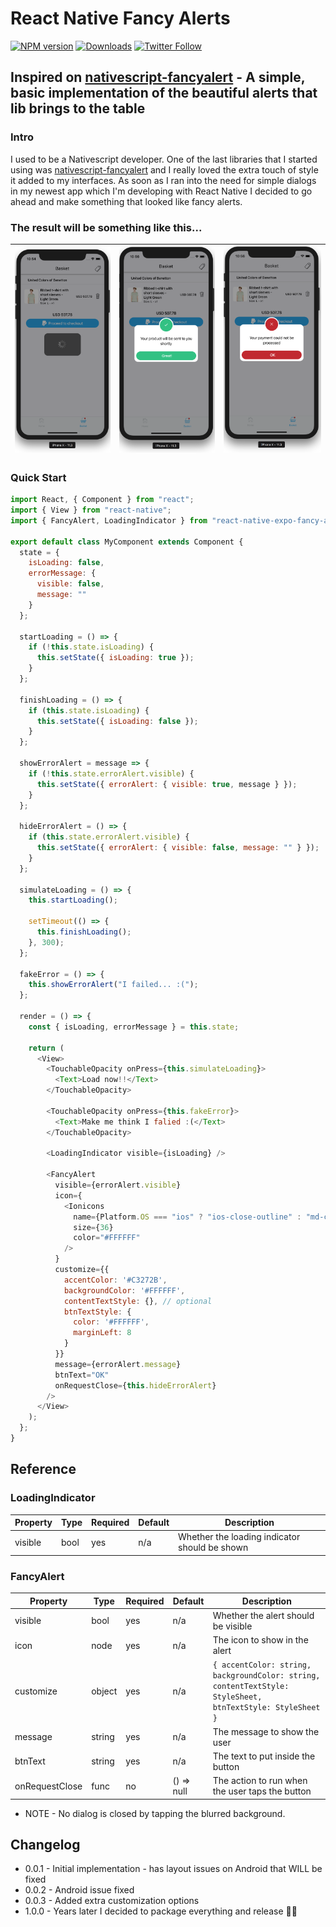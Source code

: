 # React Native Fancy Alerts

[![NPM version][npm-image]][npm-url]
[![Downloads][downloads-image]][npm-url]
[![Twitter Follow][twitter-image]][twitter-url]

[npm-image]:http://img.shields.io/npm/v/react-native-expo-fancy-alerts.svg
[npm-url]:https://npmjs.org/package/react-native-expo-fancy-alerts
[downloads-image]:http://img.shields.io/npm/dm/react-native-expo-fancy-alerts.svg
[twitter-image]:https://img.shields.io/twitter/follow/xmr_nkr.svg?style=social&label=Follow%20me
[twitter-url]:https://twitter.com/xmr_nkr

## Inspired on [nativescript-fancyalert](https://github.com/NathanWalker/nativescript-fancyalert) - A simple, basic implementation of the beautiful alerts that lib brings to the table

### Intro

I used to be a Nativescript developer. One of the last libraries that I started using was [nativescript-fancyalert](https://github.com/NathanWalker/nativescript-fancyalert) and I really loved the extra touch of style it added to my interfaces.
As soon as I ran into the need for simple dialogs in my newest app which I'm developing with React Native I decided to go ahead and make something that looked like fancy alerts.

### The result will be something like this...

| ![Screenshot loading](screenshots/loading.png) | ![Screenshot success](screenshots/success.png) | ![Screenshot error](screenshots/error.png) |
| ---------------------------------------------- | ---------------------------------------------- | ------------------------------------------ |

### Quick Start

```javascript
import React, { Component } from "react";
import { View } from "react-native";
import { FancyAlert, LoadingIndicator } from "react-native-expo-fancy-alerts";

export default class MyComponent extends Component {
  state = {
    isLoading: false,
    errorMessage: {
      visible: false,
      message: ""
    }
  };

  startLoading = () => {
    if (!this.state.isLoading) {
      this.setState({ isLoading: true });
    }
  };

  finishLoading = () => {
    if (this.state.isLoading) {
      this.setState({ isLoading: false });
    }
  };

  showErrorAlert = message => {
    if (!this.state.errorAlert.visible) {
      this.setState({ errorAlert: { visible: true, message } });
    }
  };

  hideErrorAlert = () => {
    if (this.state.errorAlert.visible) {
      this.setState({ errorAlert: { visible: false, message: "" } });
    }
  };

  simulateLoading = () => {
    this.startLoading();

    setTimeout(() => {
      this.finishLoading();
    }, 300);
  };

  fakeError = () => {
    this.showErrorAlert("I failed... :(");
  };

  render = () => {
    const { isLoading, errorMessage } = this.state;

    return (
      <View>
        <TouchableOpacity onPress={this.simulateLoading}>
          <Text>Load now!!</Text>
        </TouchableOpacity>

        <TouchableOpacity onPress={this.fakeError}>
          <Text>Make me think I falied :(</Text>
        </TouchableOpacity>

        <LoadingIndicator visible={isLoading} />

        <FancyAlert
          visible={errorAlert.visible}
          icon={
            <Ionicons
              name={Platform.OS === "ios" ? "ios-close-outline" : "md-close"}
              size={36}
              color="#FFFFFF"
            />
          }
          customize={{
            accentColor: '#C3272B',
            backgroundColor: '#FFFFFF',
            contentTextStyle: {}, // optional
            btnTextStyle: {
              color: '#FFFFFF',
              marginLeft: 8
            }
          }}
          message={errorAlert.message}
          btnText="OK"
          onRequestClose={this.hideErrorAlert}
        />
      </View>
    );
  };
}
```

## Reference

### LoadingIndicator

| Property | Type | Required | Default | Description                                   |
| -------- | ---- | -------- | ------- | --------------------------------------------- |
| visible  | bool | yes      | n/a     | Whether the loading indicator should be shown |

### FancyAlert

| Property       | Type   | Required | Default    | Description                                            |
| -------------- | ------ | -------- | ---------- | ------------------------------------------------------ |
| visible        | bool   | yes      | n/a        | Whether the alert should be visible                    |
| icon           | node   | yes      | n/a        | The icon to show in the alert                          |
| customize      | object | yes      | n/a        | `{ accentColor: string, backgroundColor: string, contentTextStyle: StyleSheet, btnTextStyle: StyleSheet }` |
| message        | string | yes      | n/a        | The message to show the user                           |
| btnText        | string | yes      | n/a        | The text to put inside the button                      |
| onRequestClose | func   | no       | () => null | The action to run when the user taps the button        |

* NOTE -
  No dialog is closed by tapping the blurred background.

## Changelog

* 0.0.1 - Initial implementation - has layout issues on Android that WILL be fixed
* 0.0.2 - Android issue fixed
* 0.0.3 - Added extra customization options
* 1.0.0 - Years later I decided to package everything and release 🎉🥳
